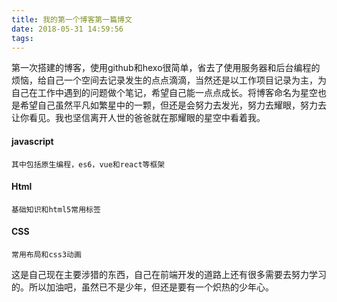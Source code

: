 ```yaml
---
title: 我的第一个博客第一篇博文
date: 2018-05-31 14:59:56
tags:
---
```

第一次搭建的博客，使用github和hexo很简单，省去了使用服务器和后台编程的烦恼，给自己一个空间去记录发生的点点滴滴，当然还是以工作项目记录为主，为自己在工作中遇到的问题做个笔记，希望自己能一点点成长。将博客命名为星空也是希望自己虽然平凡如繁星中的一颗，但还是会努力去发光，努力去耀眼，努力去让你看见。我也坚信离开人世的爸爸就在那耀眼的星空中看着我。
<!--more-->

#### javascript
	其中包括原生编程，es6，vue和react等框架
#### Html
	基础知识和html5常用标签
#### CSS
	常用布局和css3动画
这是自己现在主要涉猎的东西，自己在前端开发的道路上还有很多需要去努力学习的。所以加油吧，虽然已不是少年，但还是要有一个炽热的少年心。